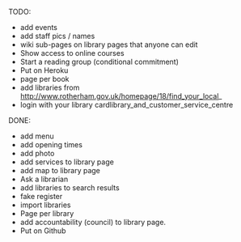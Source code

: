 TODO:

* add events
* add staff pics / names
* wiki sub-pages on library pages that anyone can edit
* Show access to online courses
* Start a reading group (conditional commitment)
* Put on Heroku
* page per book
* add libraries from http://www.rotherham.gov.uk/homepage/18/find_your_local_
* login with your library cardlibrary_and_customer_service_centre

DONE:
* add menu
* add opening times
* add photo
* add services to library page
* add map to library page
* Ask a librarian
* add libraries to search results
* fake register
* import libraries
* Page per library
* add accountability (council) to library page.
* Put on Github